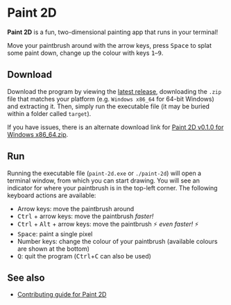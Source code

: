 # Paint 2D

**Paint 2D** is a fun, two-dimensional painting app that runs in your terminal!

Move your paintbrush around with the arrow keys, press <kbd>Space</kbd> to splat some paint down, change up the colour with keys <kbd>1</kbd>&ndash;<kbd>9</kbd>.

## Download

Download the program by viewing the [latest release](https://github.com/RandomSearch18/paint-2d/releases/latest), downloading the `.zip` file that matches your platform (e.g. `Windows x86_64` for 64-bit Windows) and extracting it. Then, simply run the executable file (it may be buried within a folder called `target`).

If you have issues, there is an alternate download link for [Paint 2D v0.1.0 for Windows x86_64.zip](https://ghostfiles.uk/files/8a6aba1fb7643441e196.zip).

## Run

Running the executable file (`paint-2d.exe` or `./paint-2d`) will open a terminal window, from which you can start drawing. You will see an indicator for where your paintbrush is in the top-left corner. The following keyboard actions are available:

- Arrow keys: move the paintbrush around
- <kbd>Ctrl</kbd> + arrow keys: move the paintbrush _faster!_
- <kbd>Ctrl</kbd> + <kbd>Alt</kbd> + arrow keys: move the paintbrush ⚡ _even faster!_ ⚡
- <kbd>Space</kbd>: paint a single pixel
- Number keys: change the colour of your paintbrush (available colours are shown at the bottom)
- <kbd>Q</kbd>: quit the program (<kbd>Ctrl</kbd>+<kbd>C</kbd> can also be used)

## See also

- [Contributing guide for Paint 2D](CONTRIBUTING.md)
